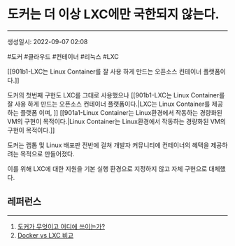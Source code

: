 # 도커는 더 이상 LXC에만 국한되지 않는다.
---
생성일시: 2022-09-07 02:08

#도커 #클라우드 #컨테이너 #리눅스 #LXC

[[901b1-LXC는 Linux Container를 잘 사용 하게 만드는 오픈소스 컨테이너 플랫폼이다.]] 

도커의 첫번째 구현도 LXC를 그대로 사용했으나 [[901b1-LXC는 Linux Container를 잘 사용 하게 만드는 오픈소스 컨테이너 플랫폼이다.|LXC는 Linux Container를 제공하는 플랫폼 이며, ]] [[901a1-Linux Container는 Linux환경에서 작동하는 경량화된 VM의 구현이 목적이다.|Linux Container는 Linux환경에서 작동하는 경량화된 VM의 구현이 목적이다.]] 

도커는 랩톱 및 Linux 배포판 전반에 걸쳐 개발자 커뮤니티에 컨테이너의 혜택을 제공하려는 목적으로 만들어졌다.

이를 위해 LXC에 대한 지원을 기본 실행 환경으로 지정하지 않고 자체 구현으로 대체했다.

## 레퍼런스
---
1.  [도커가 무엇이고 어디에 쓰이는가?](https://www.ctl.io/developers/blog/post/what-is-docker-and-when-to-use-it/) 
2.  [Docker vs LXC 비교](http://wiki.rockplace.co.kr/pages/viewpage.action?pageId=3868344) 
